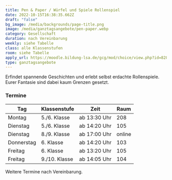 ```yaml
---
title: Pen & Paper / Würfel und Spiele Rollenspiel
date: 2022-10-15T16:38:35.662Z
draft: "false"
bg_image: /media/backgrounds/page-title.png
image: /media/ganztagsangebote/pen-paper.webp
category: Gesellschaft
duration: nach Vereinbarung
weekly: siehe Tabelle
class: alle Klassenstufen
room: siehe Tabelle
apply_url: https://moodle.bildung-lsa.de/gcg/mod/choice/view.php?id=828
type: ganztagsangebote
---
```

Erfindet spannende Geschichten und erlebt selbst erdachte Rollenspiele. Eurer Fantasie sind dabei kaum Grenzen gesetzt.

### Termine

|Tag|Klassenstufe|Zeit|Raum|
|---|---|---|---|
|Montag|5./6. Klasse|ab 13:30 Uhr|208|
|Dienstag|5./6. Klasse|ab 14:20 Uhr|105|
|Dienstag|8./9. Klasse|ab 17:00 Uhr|online|
|Donnerstag|6. Klasse|ab 14:20 Uhr|103|
|Freitag|6. Klasse|ab 13:20 Uhr|105|
|Freitag|9./10. Klasse|ab 14:05 Uhr|104|

Weitere Termine nach Vereinbarung.
